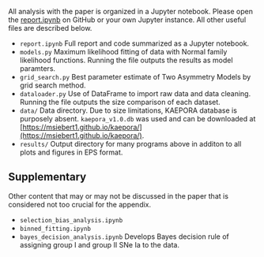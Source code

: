All analysis with the paper is organized in a Jupyter notebook. Please open the [report.ipynb](report.ipynb) on GitHub or your own Jupyter instance. All other useful files are described below.

* `report.ipynb`
	Full report and code summarized as a Jupyter notebook.
* `models.py`
	Maximum likelihood fitting of data with Normal family likelihood functions. Running the file outputs the results as model paramters.
* `grid_search.py`
	Best parameter estimate of Two Asymmetry Models by grid search method.
* `dataloader.py`
	Use of DataFrame to import raw data and data cleaning. Running the file outputs the size comparison of each dataset.
* `data/`
	Data directory. Due to size limitations, KAEPORA database is purposely absent. `kaepora_v1.0.db` was used and can be downloaded at [https://msiebert1.github.io/kaepora/](https://msiebert1.github.io/kaepora/).
* `results/`
	Output directory for many programs above in additon to all plots and figures in EPS format.

## Supplementary
Other content that  may or may not be discussed in the paper that is considered not too crucial for the appendix.

* `selection_bias_analysis.ipynb`
* `binned_fitting.ipynb`
* `bayes_decision_analysis.ipynb`
	Develops Bayes decision rule of assigning group I and group II SNe Ia to the data.